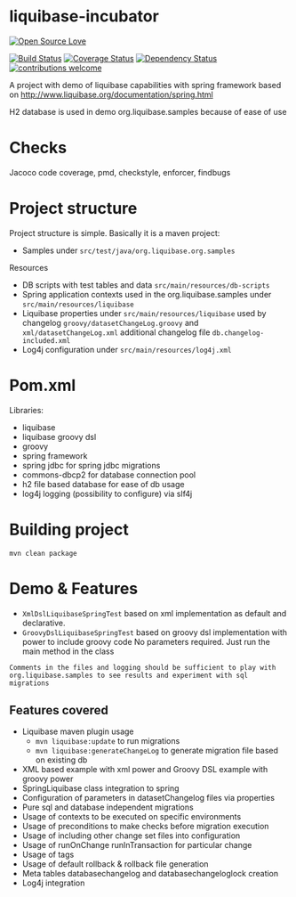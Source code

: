 # liquibase-incubator
[![Open Source Love](https://badges.frapsoft.com/os/v2/open-source.svg?v=103)](https://github.com/ellerbrock/open-source-badge/)    

[![Build Status](https://travis-ci.org/Iurii-Dziuban/liquibase-incubator.svg?branch=master)](https://travis-ci.org/Iurii-Dziuban/liquibase-incubator)
[![Coverage Status](https://coveralls.io/repos/github/Iurii-Dziuban/liquibase-incubator/badge.svg?branch=master)](https://coveralls.io/github/Iurii-Dziuban/liquibase-incubator?branch=master)
[![Dependency Status](https://www.versioneye.com/user/projects/57b8ae91fc18270041a9aa9c/badge.svg?style=flat-square)](https://www.versioneye.com/user/projects/57b8ae91fc18270041a9aa9c)
[![contributions welcome](https://img.shields.io/badge/contributions-welcome-brightgreen.svg?style=flat)](https://github.com/Iurii-Dziuban/liquibase-incubator/issues)

A project with demo of liquibase capabilities with spring framework based on http://www.liquibase.org/documentation/spring.html

H2 database is used in demo org.liquibase.samples because of ease of use

# Checks

Jacoco code coverage, pmd, checkstyle, enforcer, findbugs

# Project structure
Project structure is simple. Basically it is a maven project:
- Samples under `src/test/java/org.liquibase.org.samples`

Resources
- DB scripts with test tables and data `src/main/resources/db-scripts`
- Spring application contexts used in the org.liquibase.samples under `src/main/resources/liquibase`
- Liquibase properties under `src/main/resources/liquibase` used by changelog `groovy/datasetChangeLog.groovy` and `xml/datasetChangeLog.xml` additional changelog file `db.changelog-included.xml`
- Log4j configuration under `src/main/resources/log4j.xml`

# Pom.xml
Libraries:
- liquibase
- liquibase groovy dsl
- groovy
- spring framework
- spring jdbc for spring jdbc migrations
- commons-dbcp2 for database connection pool
- h2 file based database for ease of db usage
- log4j logging (possibility to configure) via slf4j

# Building project
`mvn clean package`

# Demo & Features

- `XmlDslLiquibaseSpringTest` based on xml implementation as default and declarative.
- `GroovyDslLiquibaseSpringTest` based on groovy dsl implementation with power to include groovy code
No parameters required. Just run the main method in the class

`Comments in the files and logging should be sufficient to play with org.liquibase.samples to see results and experiment with sql migrations`

## Features covered
- Liquibase maven plugin usage
  - `mvn liquibase:update` to run migrations
  - `mvn liquibase:generateChangeLog` to generate migration file based on existing db
- XML based example with xml power and Groovy DSL example with groovy power
- SpringLiquibase class integration to spring
- Configuration of parameters in datasetChangelog files via properties
- Pure sql and database independent migrations
- Usage of contexts to be executed on specific environments
- Usage of preconditions to make checks before migration execution
- Usage of including other change set files into configuration
- Usage of runOnChange runInTransaction for particular change
- Usage of tags
- Usage of default rollback & rollback file generation
- Meta tables databasechangelog and databasechangeloglock creation
- Log4j integration
